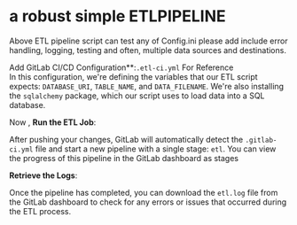 # a robust simple ETLPIPELINE
Above ETL pipeline script can test any of Config.ini please add include error handling, logging, testing and often, multiple data sources and destinations. 

Add GitLab CI/CD Configuration**:`.etl-ci.yml` 
For Reference  
In this configuration, we're defining the variables that our ETL script expects: `DATABASE_URI`, `TABLE_NAME`, and `DATA_FILENAME`. We're also installing the `sqlalchemy` package, which our script uses to load data into a SQL database.

Now , **Run the ETL Job**:

After pushing your changes, GitLab will automatically detect the `.gitlab-ci.yml` file and start a new pipeline with a single stage: `etl`. You can view the progress of this pipeline in the GitLab dashboard as stages 

**Retrieve the Logs**:

Once the pipeline has completed, you can download the `etl.log`  file from the GitLab dashboard to check for any errors or issues that occurred during the ETL process.
